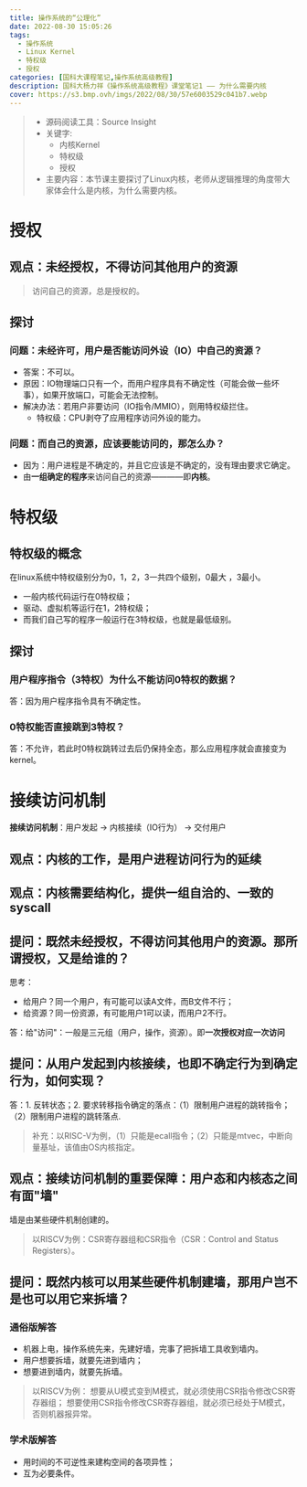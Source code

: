 ```yaml
---
title: 操作系统的“公理化”
date: 2022-08-30 15:05:26
tags: 
  - 操作系统
  - Linux Kernel
  - 特权级
  - 授权
categories: [国科大课程笔记,操作系统高级教程]
description: 国科大杨力祥《操作系统高级教程》课堂笔记1 —— 为什么需要内核
cover: https://s3.bmp.ovh/imgs/2022/08/30/57e6003529c041b7.webp
---
```


> - 源码阅读工具：Source Insight
> - 关键字:
>     - 内核Kernel
>     - 特权级
>     - 授权
> - 主要内容：本节课主要探讨了Linux内核，老师从逻辑推理的角度带大家体会什么是内核，为什么需要内核。

# 授权

## 观点：未经授权，不得访问其他用户的资源
> 访问自己的资源，总是授权的。

## 探讨

### 问题：未经许可，用户是否能访问外设（IO）中自己的资源？
- 答案：不可以。
- 原因：IO物理端口只有一个，而用户程序具有不确定性（可能会做一些坏事），如果开放端口，可能会无法控制。
- 解决办法：若用户非要访问（IO指令/MMIO），则用特权级拦住。
    - 特权级：CPU剥夺了应用程序访问外设的能力。

### 问题：而自己的资源，应该要能访问的，那怎么办？
- 因为：用户进程是不确定的，并且它应该是不确定的，没有理由要求它确定。
- 由**一组确定的程序**来访问自己的资源————即**内核**。

# 特权级

## 特权级的概念

在linux系统中特权级别分为0，1，2，3一共四个级别，0最大 ，3最小。
- 一般内核代码运行在0特权级；
- 驱动、虚拟机等运行在1，2特权级；
- 而我们自己写的程序一般运行在3特权级，也就是最低级别。

## 探讨
### 用户程序指令（3特权）为什么不能访问0特权的数据？
答：因为用户程序指令具有不确定性。

### 0特权能否直接跳到3特权？
答：不允许，若此时0特权跳转过去后仍保持全态，那么应用程序就会直接变为kernel。

# 接续访问机制

**接续访问机制**：用户发起 -> 内核接续（IO行为） -> 交付用户

## 观点：内核的工作，是用户进程访问行为的延续

## 观点：内核需要结构化，提供一组自洽的、一致的syscall

## 提问：既然未经授权，不得访问其他用户的资源。那所谓授权，又是给谁的？

思考：
- 给用户？同一个用户，有可能可以读A文件，而B文件不行；
- 给资源？同一份资源，有可能用户1可以读，而用户2不行。

答：给"访问"：一般是三元组（用户，操作，资源）。即**一次授权对应一次访问**

## 提问：从用户发起到内核接续，也即不确定行为到确定行为，如何实现？
答：1. 反转状态；2. 要求转移指令确定的落点：（1）限制用户进程的跳转指令；（2）限制用户进程的跳转落点.

> 补充：以RISC-V为例，（1）只能是ecall指令；（2）只能是mtvec，中断向量基址，该值由OS内核指定。

## 观点：接续访问机制的重要保障：用户态和内核态之间有面"墙"

墙是由某些硬件机制创建的。

> 以RISCV为例：CSR寄存器组和CSR指令（CSR：Control and Status Registers）。

## 提问：既然内核可以用某些硬件机制建墙，那用户岂不是也可以用它来拆墙？
### 通俗版解答
- 机器上电，操作系统先来，先建好墙，完事了把拆墙工具收到墙内。
- 用户想要拆墙，就要先进到墙内；
- 想要进到墙内，就要先拆墙。

> 以RISCV为例：
> 想要从U模式变到M模式，就必须使用CSR指令修改CSR寄存器组；
> 想要使用CSR指令修改CSR寄存器组，就必须已经处于M模式，否则机器报异常。

### 学术版解答
- 用时间的不可逆性来建构空间的各项异性；
- 互为必要条件。